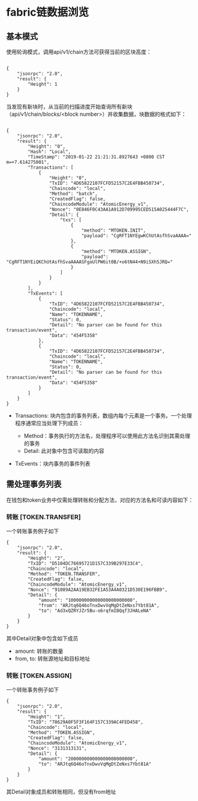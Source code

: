 # fabric链数据浏览

## 基本模式

使用轮询模式，调用api/v1/chain方法可获得当前的区块高度：

```

{
    "jsonrpc": "2.0",
    "result": {
        "Height": 1
    }
}

```

当发现有新块时，从当前的扫描进度开始查询所有新块（api/v1/chain/blocks/\<block number\>）并收集数据，块数据的格式如下：

```

{
    "jsonrpc": "2.0",
    "result": {
        "Height": "0",
        "Hash": "Local",
        "TimeStamp": "2019-01-22 21:21:31.8927643 +0800 CST m=+7.614275001",
        "Transactions": [
            {
                "Height": "0",
                "TxID": "4D65822107FCFD52157C2E4FBB450734",
                "Chaincode": "local",
                "Method": "batch",
                "CreatedFlag": false,
                "ChaincodeModule": "AtomicEnergy_v1",
                "Nonce": "0E846F0C43AA1A912D709995CED515A025444F7C",
                "Detail": {
                    "txs": [
                        {
                            "method": "MTOKEN.INIT",
                            "payload": "CgRFT1NYEgwKChUtAsfhSvaAAAA="
                        },
                        {
                            "method": "MTOKEN.ASSIGN",
                            "payload": "CgRFT1NYEiQKChUtAsfhSvaAAAASFgoUlPW6it0B/+o6tN44+N9iSXh5JRQ="
                        }
                    ]
                }
            }
        ],
        "TxEvents": [
            {
                "TxID": "4D65822107FCFD52157C2E4FBB450734",
                "Chaincode": "local",
                "Name": "TOKENNAME",
                "Status": 0,
                "Detail": "No parser can be found for this transaction/event",
                "Data": "454F5358"
            },
            {
                "TxID": "4D65822107FCFD52157C2E4FBB450734",
                "Chaincode": "local",
                "Name": "TOKENNAME",
                "Status": 0,
                "Detail": "No parser can be found for this transaction/event",
                "Data": "454F5358"
            }
        ]
    }
}

```

+ Transactions: 块内包含的事务列表，数组内每个元素是一个事务。一个处理程序通常应当处理下列成员：

    + Method：事务执行的方法名，处理程序可以使用此方法名识别其需处理的事务
    + Detail: 此对象中包含可读取的内容

+ TxEvents：块内事务的事件列表

## 需处理事务列表

在钱包和token业务中仅需处理转账和分配方法，对应的方法名和可读内容如下：

### 转账 \[TOKEN.TRANSFER\]

一个转账事务例子如下

```
{
    "jsonrpc": "2.0",
    "result": {
        "Height": "2",
        "TxID": "D5104DC76695721D157C339B297E33C4",
        "Chaincode": "local",
        "Method": "TOKEN.TRANSFER",
        "CreatedFlag": false,
        "ChaincodeModule": "AtomicEnergy_v1",
        "Nonce": "91089A2AA19EB32FE1A53A4A0321D530E196FBB9",
        "Detail": {
            "amount": "100000000000000000000000",
            "from": "ARJtq6Q46oTnxDwvVqMgDtZeNxs7Ybt81A",
            "to": "Ad3xQZRYJZr5Bu-o6rqfmIBQqf3JHALeNA"
        }
    }
}

```

其中Detail对象中包含如下成员

+ amount: 转账的数量
+ from, to: 转账源地址和目标地址

### 转账 \[TOKEN.ASSIGN\]

一个转账事务例子如下

```
{
    "jsonrpc": "2.0",
    "result": {
        "Height": "1",
        "TxID": "78629A0F5F3F164F157C339AC4FED458",
        "Chaincode": "local",
        "Method": "TOKEN.ASSIGN",
        "CreatedFlag": false,
        "ChaincodeModule": "AtomicEnergy_v1",
        "Nonce": "3131313131",
        "Detail": {
            "amount": "200000000000000000000000",
            "to": "ARJtq6Q46oTnxDwvVqMgDtZeNxs7Ybt81A"
        }
    }
}

```

其Detail对象成员和转账相同，但没有from地址
